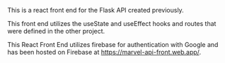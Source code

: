 This is a react front end for the Flask API created previously.

This front end utilizes the useState and useEffect hooks and routes that were defined in the other project.

This React Front End utilizes firebase for authentication with Google and has been hosted on Firebase at https://marvel-api-front.web.app/.

